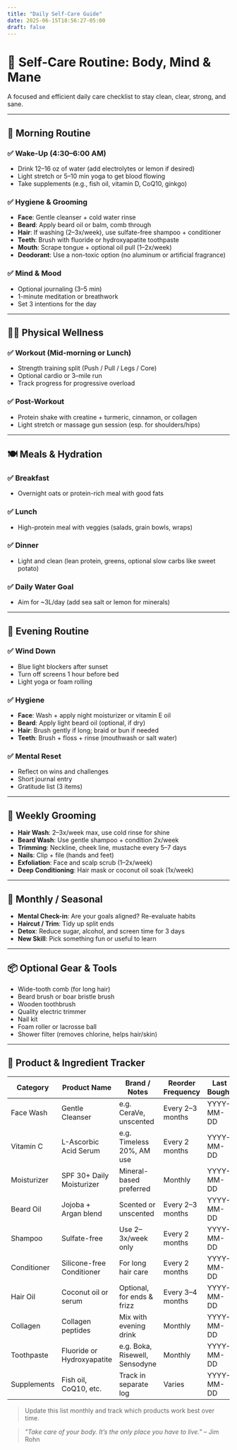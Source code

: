 ```yaml
---
title: "Daily Self-Care Guide"
date: 2025-06-15T18:56:27-05:00
draft: false
---
```


# 🧔 Self-Care Routine: Body, Mind & Mane

A focused and efficient daily care checklist to stay clean, clear, strong, and sane.

---

## 🌅 Morning Routine

### ✅ Wake-Up (4:30–6:00 AM)
- Drink 12–16 oz of water (add electrolytes or lemon if desired)
- Light stretch or 5–10 min yoga to get blood flowing
- Take supplements (e.g., fish oil, vitamin D, CoQ10, ginkgo)

### ✅ Hygiene & Grooming
- **Face**: Gentle cleanser + cold water rinse  
- **Beard**: Apply beard oil or balm, comb through  
- **Hair**: If washing (2–3x/week), use sulfate-free shampoo + conditioner  
- **Teeth**: Brush with fluoride or hydroxyapatite toothpaste  
- **Mouth**: Scrape tongue + optional oil pull (1–2x/week)  
- **Deodorant**: Use a non-toxic option (no aluminum or artificial fragrance)

### ✅ Mind & Mood
- Optional journaling (3–5 min)
- 1-minute meditation or breathwork
- Set 3 intentions for the day

---

## 🏋️‍♂️ Physical Wellness

### ✅ Workout (Mid-morning or Lunch)
- Strength training split (Push / Pull / Legs / Core)
- Optional cardio or 3–mile run
- Track progress for progressive overload

### ✅ Post-Workout
- Protein shake with creatine + turmeric, cinnamon, or collagen
- Light stretch or massage gun session (esp. for shoulders/hips)

---

## 🍽️ Meals & Hydration

### ✅ Breakfast
- Overnight oats or protein-rich meal with good fats

### ✅ Lunch
- High-protein meal with veggies (salads, grain bowls, wraps)

### ✅ Dinner
- Light and clean (lean protein, greens, optional slow carbs like sweet potato)

### ✅ Daily Water Goal
- Aim for ~3L/day (add sea salt or lemon for minerals)

---

## 🌙 Evening Routine

### ✅ Wind Down
- Blue light blockers after sunset
- Turn off screens 1 hour before bed  
- Light yoga or foam rolling

### ✅ Hygiene
- **Face**: Wash + apply night moisturizer or vitamin E oil  
- **Beard**: Apply light beard oil (optional, if dry)  
- **Hair**: Brush gently if long; braid or bun if needed  
- **Teeth**: Brush + floss + rinse (mouthwash or salt water)

### ✅ Mental Reset
- Reflect on wins and challenges
- Short journal entry
- Gratitude list (3 items)

---

## 🧼 Weekly Grooming

- **Hair Wash**: 2–3x/week max, use cold rinse for shine
- **Beard Wash**: Use gentle shampoo + condition 2x/week
- **Trimming**: Neckline, cheek line, mustache every 5–7 days
- **Nails**: Clip + file (hands and feet)
- **Exfoliation**: Face and scalp scrub (1–2x/week)
- **Deep Conditioning**: Hair mask or coconut oil soak (1x/week)

---

## 🧠 Monthly / Seasonal

- **Mental Check-in**: Are your goals aligned? Re-evaluate habits
- **Haircut / Trim**: Tidy up split ends
- **Detox**: Reduce sugar, alcohol, and screen time for 3 days
- **New Skill**: Pick something fun or useful to learn

---

## 📦 Optional Gear & Tools

- Wide-tooth comb (for long hair)
- Beard brush or boar bristle brush
- Wooden toothbrush
- Quality electric trimmer
- Nail kit
- Foam roller or lacrosse ball
- Shower filter (removes chlorine, helps hair/skin)

---

## 🧴 Product & Ingredient Tracker

| Category     | Product Name                  | Brand / Notes                 | Reorder Frequency | Last Bought |
|--------------|-------------------------------|-------------------------------|--------------------|-------------|
| Face Wash     | Gentle Cleanser                | e.g. CeraVe, unscented         | Every 2–3 months   | YYYY-MM-DD  |
| Vitamin C     | L-Ascorbic Acid Serum          | e.g. Timeless 20%, AM use      | Every 2 months     | YYYY-MM-DD  |
| Moisturizer   | SPF 30+ Daily Moisturizer      | Mineral-based preferred        | Monthly            | YYYY-MM-DD  |
| Beard Oil     | Jojoba + Argan blend           | Scented or unscented           | Every 2–3 months   | YYYY-MM-DD  |
| Shampoo       | Sulfate-free                   | Use 2–3x/week only             | Every 2 months     | YYYY-MM-DD  |
| Conditioner   | Silicone-free Conditioner      | For long hair care             | Every 2 months     | YYYY-MM-DD  |
| Hair Oil      | Coconut oil or serum           | Optional, for ends & frizz     | Every 3–4 months   | YYYY-MM-DD  |
| Collagen      | Collagen peptides              | Mix with evening drink         | Monthly            | YYYY-MM-DD  |
| Toothpaste    | Fluoride or Hydroxyapatite     | e.g. Boka, Risewell, Sensodyne | Monthly            | YYYY-MM-DD  |
| Supplements   | Fish oil, CoQ10, etc.          | Track in separate log          | Varies             | YYYY-MM-DD  |

> Update this list monthly and track which products work best over time.

> *"Take care of your body. It’s the only place you have to live."* – Jim Rohn
